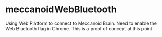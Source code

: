 # meccanoidWebBluetooth
Using Web Platform to connect to Meccanoid Brain. 
Need to enable the Web Bluetooth flag in Chrome. 
This is a proof of concept at this point